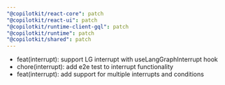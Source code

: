 ```yaml
---
"@copilotkit/react-core": patch
"@copilotkit/react-ui": patch
"@copilotkit/runtime-client-gql": patch
"@copilotkit/runtime": patch
"@copilotkit/shared": patch
---
```


- feat(interrupt): support LG interrupt with useLangGraphInterrupt hook
- chore(interrupt): add e2e test to interrupt functionality
- feat(interrupt): add support for multiple interrupts and conditions
